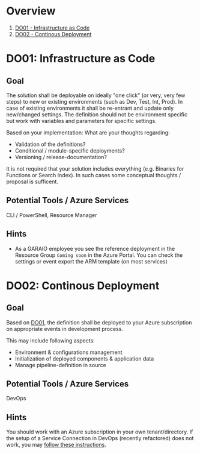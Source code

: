 # Overview
1. [DO01 - Infrastructure as Code](#do01-infrastructure-as-code)
1. [DO02 - Continous Deployment](#do02-continous-deployment)

# DO01: Infrastructure as Code
## Goal
The solution shall be deployable on ideally "one click" (or very, very few steps) to new or existing environments (such as Dev, Test, Int, Prod). In case of existing environments it shall be re-entrant and update only new/changed settings. The definition should not be environment specific but work with variables and parameters for specific settings.

Based on your implementation: What are your thoughts regarding:
* Validation of the definitions?
* Conditional / module-specific deployments?
* Versioning / release-documentation?

It is not required that your solution includes everything (e.g. Binaries for Functions or Search Index). In such cases some conceptual thoughts / proposal is sufficent.

## Potential Tools / Azure Services
CLI / PowerShell, Resource Manager

## Hints
* As a GARAIO employee you see the reference deployment in the Resource Group `Coming soon` in the Azure Portal. You can check the settings or event export the ARM template (on most services)

# DO02: Continous Deployment
## Goal
Based on [DO01](#do01-infrastructure-as-code), the definition shall be deployed to your Azure subscription on appropriate events in development process.

This may include following aspects:
* Environment & configurations management
* Initialization of deployed components & application data
* Manage pipeline-definition in source

## Potential Tools / Azure Services
DevOps

## Hints
You should work with an Azure subscription in your own tenant/directory. If the setup of a Service Connection in DevOps (recently refactored) does not work, you may [follow these instructions](https://docs.microsoft.com/de-de/azure-stack/operator/azure-stack-create-service-principals).
